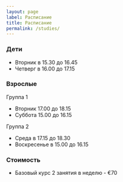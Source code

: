 ```yaml
---
layout: page
label: Расписание
title: Расписание
permalink: /studies/
---
```


### Дети
- Вторник в 15.30 до 16.45
- Четверг в 16.00 до 17.15

### Взрослые

Группа 1
- Вторник 17.00 до 18.15
- Суббота 15.00 до 16.15

Группа 2
- Среда в 17.15 до 18.30
- Воскресенье в 15.00 до 16.15

### Стоимость

- Базовый курс 2 занятия в неделю - &euro;70

